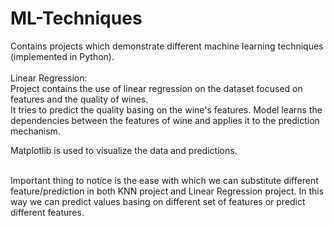 # ML-Techniques
Contains projects which demonstrate different machine learning techniques (implemented in Python).</br></br>
Linear Regression:</br>
Project contains the use of linear regression on the dataset focused on features and the quality of wines.</br>
It tries to predict the quality basing on the wine's features. Model learns the dependencies between the features
of wine and applies it to the prediction mechanism.</br> 

Matplotlib is used to visualize the data and predictions.</br> </br> 

Important thing to notice is the ease with which we can substitute different feature/prediction in both KNN project and Linear Regression project. 
In this way we can predict values basing on different set of features or predict different features.
